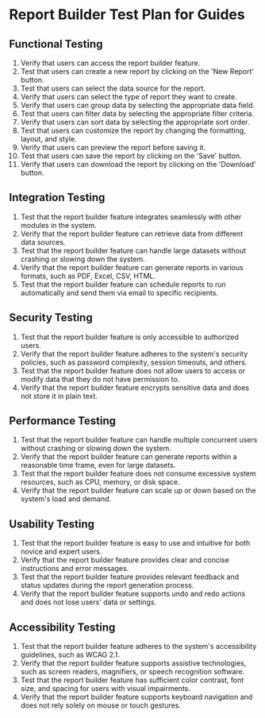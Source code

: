 # Report Builder Test Plan for Guides

## Functional Testing
1. Verify that users can access the report builder feature.
2. Test that users can create a new report by clicking on the 'New Report' button.
3. Test that users can select the data source for the report.
4. Verify that users can select the type of report they want to create.
5. Verify that users can group data by selecting the appropriate data field.
6. Test that users can filter data by selecting the appropriate filter criteria.
7. Verify that users can sort data by selecting the appropriate sort order.
8. Test that users can customize the report by changing the formatting, layout, and style.
9. Verify that users can preview the report before saving it.
10. Test that users can save the report by clicking on the 'Save' button.
11. Verify that users can download the report by clicking on the 'Download' button.

## Integration Testing
1. Test that the report builder feature integrates seamlessly with other modules in the system.
2. Verify that the report builder feature can retrieve data from different data sources.
3. Test that the report builder feature can handle large datasets without crashing or slowing down the system.
4. Verify that the report builder feature can generate reports in various formats, such as PDF, Excel, CSV, HTML.
5. Test that the report builder feature can schedule reports to run automatically and send them via email to specific recipients.

## Security Testing
1. Test that the report builder feature is only accessible to authorized users.
2. Verify that the report builder feature adheres to the system's security policies, such as password complexity, session timeouts, and others.
3. Test that the report builder feature does not allow users to access or modify data that they do not have permission to.
4. Verify that the report builder feature encrypts sensitive data and does not store it in plain text.

## Performance Testing
1. Test that the report builder feature can handle multiple concurrent users without crashing or slowing down the system.
2. Verify that the report builder feature can generate reports within a reasonable time frame, even for large datasets.
3. Test that the report builder feature does not consume excessive system resources, such as CPU, memory, or disk space.
4. Verify that the report builder feature can scale up or down based on the system's load and demand.

## Usability Testing
1. Test that the report builder feature is easy to use and intuitive for both novice and expert users.
2. Verify that the report builder feature provides clear and concise instructions and error messages.
3. Test that the report builder feature provides relevant feedback and status updates during the report generation process.
4. Verify that the report builder feature supports undo and redo actions and does not lose users' data or settings.

## Accessibility Testing
1. Test that the report builder feature adheres to the system's accessibility guidelines, such as WCAG 2.1.
2. Verify that the report builder feature supports assistive technologies, such as screen readers, magnifiers, or speech recognition software.
3. Test that the report builder feature has sufficient color contrast, font size, and spacing for users with visual impairments.
4. Verify that the report builder feature supports keyboard navigation and does not rely solely on mouse or touch gestures.
